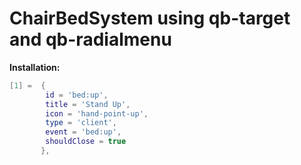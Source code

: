# ChairBedSystem using qb-target and qb-radialmenu

**Installation:**

```lua
[1] =  {
        id = 'bed:up',
        title = 'Stand Up',
        icon = 'hand-point-up',
        type = 'client',
        event = 'bed:up',
        shouldClose = true
       },
```

